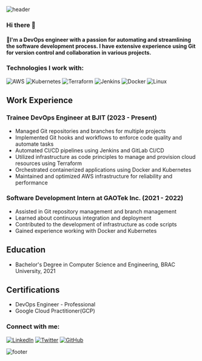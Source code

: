 ![header](https://capsule-render.vercel.app/api?type=wave&color=gradient&height=300&section=header&text=%20Badhan%20Saha&fontSize=90)

### Hi there 👋


#### 🌟I'm a DevOps engineer with a passion for automating and streamlining the software development process. I have extensive experience using Git for version control and collaboration in various projects.

### Technologies I work with:

![AWS](https://img.shields.io/badge/-AWS-232F3E?style=for-the-badge&logo=Amazon-AWS&logoColor=ffffff)
![Kubernetes](https://img.shields.io/badge/-Kubernetes-326CE5?style=for-the-badge&logo=Kubernetes&logoColor=ffffff)
![Terraform](https://img.shields.io/badge/-Terraform-623CE4?style=for-the-badge&logo=Terraform&logoColor=ffffff)
![Jenkins](https://img.shields.io/badge/-Jenkins-D24939?style=for-the-badge&logo=Jenkins&logoColor=ffffff)
![Docker](https://img.shields.io/badge/-Docker-2496ED?style=for-the-badge&logo=Docker&logoColor=ffffff)
![Linux](https://img.shields.io/badge/-Linux-FCC624?style=for-the-badge&logo=Linux&logoColor=ffffff)

## Work Experience
### Trainee DevOps Engineer at BJIT (2023 - Present)
- Managed Git repositories and branches for multiple projects
- Implemented Git hooks and workflows to enforce code quality and automate tasks
- Automated CI/CD pipelines using Jenkins and GitLab CI/CD
- Utilized infrastructure as code principles to manage and provision cloud resources using Terraform
- Orchestrated containerized applications using Docker and Kubernetes
- Maintained and optimized AWS infrastructure for reliability and performance

### Software Development Intern at GAOTek Inc. (2021 - 2022)
- Assisted in Git repository management and branch management
- Learned about continuous integration and deployment
- Contributed to the development of infrastructure as code scripts
- Gained experience working with Docker and Kubernetes

## Education
- Bachelor's Degree in Computer Science and Engineering, BRAC University, 2021

## Certifications
- DevOps Engineer - Professional
- Google Cloud Practitioner(GCP)

### Connect with me:

[![LinkedIn](https://img.shields.io/badge/-LinkedIn-0077B5?style=for-the-badge&logo=LinkedIn&logoColor=ffffff)](https://www.linkedin.com/in/badhansaha)
[![Twitter](https://img.shields.io/badge/-Twitter-1DA1F2?style=for-the-badge&logo=Twitter&logoColor=ffffff)](https://twitter.com/yourusername)
[![GitHub](https://img.shields.io/badge/-GitHub-181717?style=for-the-badge&logo=GitHub&logoColor=ffffff)](https://github.com/badhan30078)

![footer](https://capsule-render.vercel.app/api?type=wave&color=gradient&height=200&section=footer)
